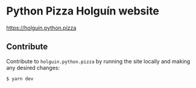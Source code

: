 # Python Pizza Holguín website

https://holguin.python.pizza

## Contribute

Contribute to `holguin.python.pizza` by running the site locally and making any desired changes:

```bash
$ yarn dev
```

